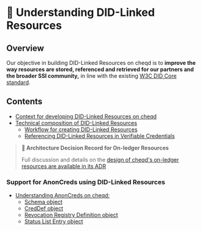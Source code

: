 # 🔗 Understanding DID-Linked Resources

## Overview

Our objective in building DID-Linked Resources on cheqd is to **improve the way resources are stored, referenced and retrieved for our partners and the broader SSI community,** in line with the existing [W3C DID Core standard](https://www.w3.org/TR/did-core/).

## Contents

* [Context for developing DID-Linked Resources on cheqd](context-for-developing-did-linked-resources.md)
* [Technical composition of DID-Linked Resources](technical-composition-of-did-linked-resources/)
  * [Workflow for creating DID-Linked Resources](technical-composition-of-did-linked-resources/creating-a-resource.md)
  * [Referencing DID-Linked Resources in Verifiable Credentials](technical-composition-of-did-linked-resources/referencing-did-linked-resources-in-vcs.md)

> **📝 Architecture Decision Record for On-ledger Resources**
>
> Full discussion and details on the [design of cheqd's on-ledger resources are available in its ADR](../../architecture/adr-list/adr-002-did-linked-resources.md)

### Support for AnonCreds using DID-Linked Resources

* [Understanding AnonCreds on cheqd:](../anoncreds/)
  * [Schema object](../anoncreds/schema-object.md)
  * [CredDef object](../anoncreds/creddef-object.md)
  * [Revocation Registry Definition object](../anoncreds/revocation-registry-definition-object.md)
  * [Status List Entry object](../anoncreds/revocation-registry-entry-object.md)
